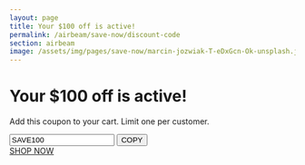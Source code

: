 ```yaml
---
layout: page
title: Your $100 off is active!
permalink: /airbeam/save-now/discount-code
section: airbeam
image: /assets/img/pages/save-now/marcin-jozwiak-T-eDxGcn-Ok-unsplash.jpg
---
```


<div class="conversion-form save-now">
  <div class="conversion-form__container save-now__container">
    <h1 class="conversion-form__heading heading heading--conversion">Your $100 off is active!</h1>
    <p class="conversion-form__paragraph">Add this coupon to your cart. Limit one per customer.</p>
    <div class="discount-code">
      <input type="text" readonly value="SAVE100" class="discount-code__input js--discount-code" />
      <button onClick="copyToClipboard()" class="js--copy-button button button--secondary discount-code__button">COPY</button>
    </div>
    <a href="/airbeam/buy-it-now" class="button button--cta input--full-width js--show-code">SHOP NOW</a>
  </div>
</div>

<script defer type="text/javascript" src="/assets/js/copy-code.js"></script>
